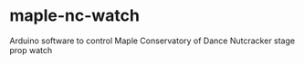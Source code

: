 # maple-nc-watch
Arduino software to control Maple Conservatory of Dance Nutcracker stage prop watch
